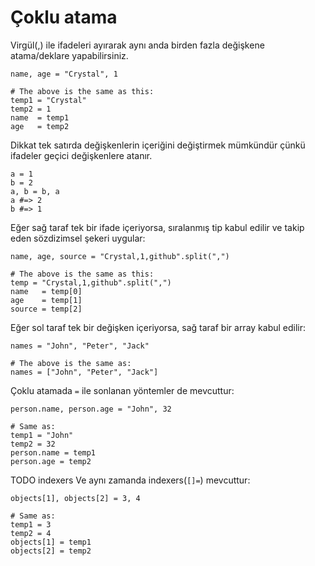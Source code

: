# Çoklu atama

Virgül(,) ile ifadeleri ayırarak aynı anda birden fazla değişkene atama/deklare yapabilirsiniz.

```crystal
name, age = "Crystal", 1

# The above is the same as this:
temp1 = "Crystal"
temp2 = 1
name  = temp1
age   = temp2
```

Dikkat tek satırda değişkenlerin içeriğini değiştirmek mümkündür çünkü ifadeler geçici değişkenlere atanır.

```crystal
a = 1
b = 2
a, b = b, a
a #=> 2
b #=> 1
```

Eğer sağ taraf tek bir ifade içeriyorsa, sıralanmış tip kabul edilir ve takip eden sözdizimsel şekeri uygular:

```crystal
name, age, source = "Crystal,1,github".split(",")

# The above is the same as this:
temp = "Crystal,1,github".split(",")
name   = temp[0]
age    = temp[1]
source = temp[2]
```

Eğer sol taraf tek bir değişken içeriyorsa, sağ taraf bir array kabul edilir:

```crystal
names = "John", "Peter", "Jack"

# The above is the same as:
names = ["John", "Peter", "Jack"]
```

Çoklu atamada `=` ile sonlanan yöntemler de mevcuttur:

```crystal
person.name, person.age = "John", 32

# Same as:
temp1 = "John"
temp2 = 32
person.name = temp1
person.age = temp2
```

TODO indexers
Ve aynı zamanda indexers(`[]=`) mevcuttur:

```crystal
objects[1], objects[2] = 3, 4

# Same as:
temp1 = 3
temp2 = 4
objects[1] = temp1
objects[2] = temp2
```

